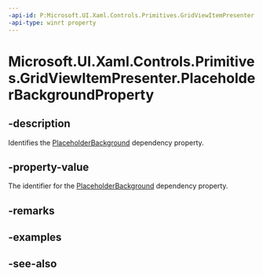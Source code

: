 ```yaml
---
-api-id: P:Microsoft.UI.Xaml.Controls.Primitives.GridViewItemPresenter.PlaceholderBackgroundProperty
-api-type: winrt property
---
```


<!-- Property syntax
public Windows.UI.Xaml.DependencyProperty PlaceholderBackgroundProperty { get; }
-->

# Microsoft.UI.Xaml.Controls.Primitives.GridViewItemPresenter.PlaceholderBackgroundProperty

## -description
Identifies the [PlaceholderBackground](gridviewitempresenter_placeholderbackground.md) dependency property.

## -property-value
The identifier for the [PlaceholderBackground](gridviewitempresenter_placeholderbackground.md) dependency property.

## -remarks

## -examples

## -see-also
